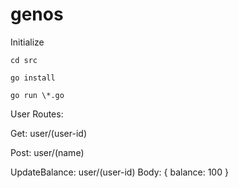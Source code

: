 # genos

Initialize

```
cd src

go install

go run \*.go
```

User Routes:

Get: user/(user-id)

Post: user/(name)

UpdateBalance: user/(user-id) Body: { balance: 100 }
